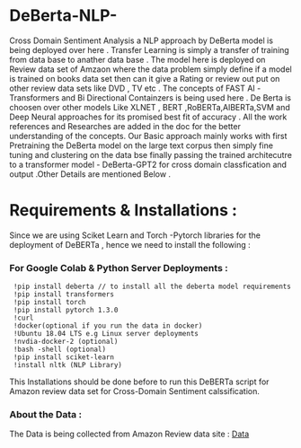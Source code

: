 # DeBerta-NLP-
Cross Domain Sentiment Analysis a NLP approach by DeBerta model is being deployed over here . Transfer Learning is simply a transfer of training from data base to anather data base . The model here is deployed on Review data set of Amzaon where the data problem simply define if a model is trained on books data set then can it give a Rating or review out put on other review data sets like DVD , TV etc . The concepts of FAST AI -Transformers and Bi Directional Containzers is being used here . De Berta is choosen over other models Like XLNET , BERT ,RoBERTa,AlBERTa,SVM and Deep Neural approaches for its promised best fit of accuracy . All the work references and Researches are added in the doc for the better understanding of the concepts.
Our Basic approach mainly works with first Pretraining the DeBerta model on the large text corpus then simply fine tuning and clustering on the data bse finally passing the trained architecutre to a transformer model - DeBerta-GPT2 for cross domain classfication and output .Other Details are mentioned Below .

# Requirements & Installations :
Since we are using Sciket Learn and Torch -Pytorch libraries for the deployment of DeBERTa , hence we need to install the following :

 ### For Google Colab & Python Server Deployments : 
     !pip install deberta // to install all the deberta model requirements 
     !pip install transformers 
     !pip install torch 
     !pip install pytorch 1.3.0
     !curl 
     !docker(optional if you run the data in docker)
     !Ubuntu 18.04 LTS e.g Linux server deployments
     !nvdia-docker-2 (optional)
     !bash -shell (optional)
     !pip install sciket-learn
     !install nltk (NLP Library)
  
  This Installations should be done before to run this DeBERTa script for Amazon review data set for Cross-Domain Sentiment calssification. 
  ### About the Data : 
  The Data is being collected from Amazon Review data site : [Data](http://jmcauley.ucsd.edu/data/amazon/)
     
      
      




